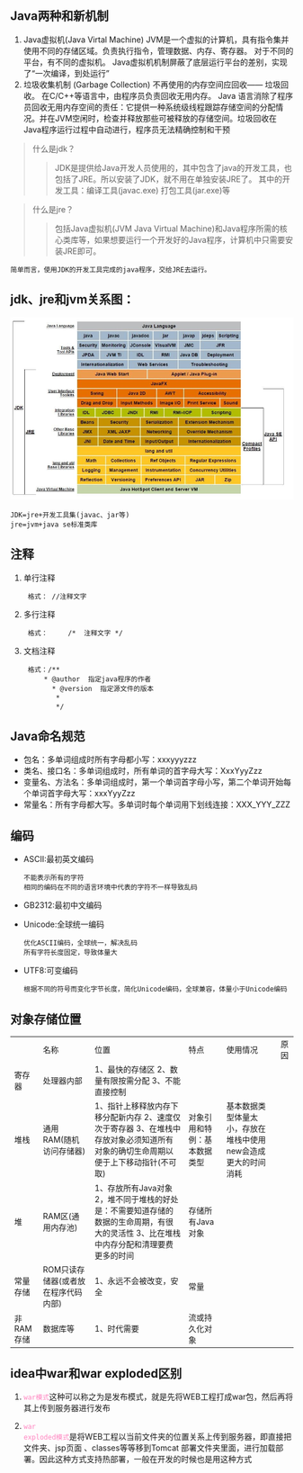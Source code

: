 ## Java两种和新机制
1. Java虚拟机(Java Virtal Machine)
        JVM是一个虚拟的计算机，具有指令集并使用不同的存储区域。负责执行指令，管理数据、内存、寄存器。
        对于不同的平台，有不同的虚拟机。
        Java虚拟机机制屏蔽了底层运行平台的差别，实现了“一次编译，到处运行”
2. 垃圾收集机制  (Garbage Collection)
        不再使用的内存空间应回收—— 垃圾回收。
        在C/C++等语言中，由程序员负责回收无用内存。
        Java 语言消除了程序员回收无用内存空间的责任：它提供一种系统级线程跟踪存储空间的分配情况。并在JVM空闲时，检查并释放那些可被释放的存储空间。垃圾回收在Java程序运行过程中自动进行，程序员无法精确控制和干预

> 什么是jdk？
>> JDK是提供给Java开发人员使用的，其中包含了java的开发工具，也包括了JRE。所以安装了JDK，就不用在单独安装JRE了。
其中的开发工具：编译工具(javac.exe)  打包工具(jar.exe)等

> 什么是jre？
>> 包括Java虚拟机(JVM Java Virtual Machine)和Java程序所需的核心类库等，如果想要运行一个开发好的Java程序，计算机中只需要安装JRE即可。

    简单而言，使用JDK的开发工具完成的java程序，交给JRE去运行。

## jdk、jre和jvm关系图：

![丢失](../Java基础资料/jdk、jre和jvm关系.jpg "")


    JDK=jre+开发工具集(javac、jar等)
    jre=jvm+java se标准类库

## 注释

1. 单行注释

        格式： //注释文字

2. 多行注释

        格式： 	/*  注释文字 */

3. 文档注释

        格式：/**
	   	    * @author  指定java程序的作者
	 	      * @version  指定源文件的版本
	           *
	           */

## Java命名规范

* 包名：多单词组成时所有字母都小写：xxxyyyzzz
* 类名、接口名：多单词组成时，所有单词的首字母大写：XxxYyyZzz
* 变量名、方法名：多单词组成时，第一个单词首字母小写，第二个单词开始每个单词首字母大写：xxxYyyZzz
* 常量名：所有字母都大写。多单词时每个单词用下划线连接：XXX_YYY_ZZZ

## 编码

* ASCII:最初英文编码

      不能表示所有的字符
      相同的编码在不同的语言环境中代表的字符不一样导致乱码
* GB2312:最初中文编码    
* Unicode:全球统一编码

      优化ASCII编码，全球统一，解决乱码
      所有字符长度固定，导致体量大
* UTF8:可变编码

      根据不同的符号而变化字节长度，简化Unicode编码，全球兼容，体量小于Unicode编码

## 对象存储位置
<table>
    <tr>
        <th>
              <td>名称</td>
              <td>位置</td>
              <td>特点</td>
              <td>使用情况</td>
              <td>原因</td>
        </th>
    </tr>
    <tr>
        <td>寄存器</td>
        <td>处理器内部</td>
        <td>1、最快的存储区 2、数量有限按需分配 3、不能直接控制</td>
        <td></td>
        <td></td>
    </tr>
    <tr>
        <td>堆栈</td>
        <td>通用RAM(随机访问存储器)</td>
        <td>1、指针上移释放内存下移分配新内存 2、速度仅次于寄存器 3、在堆栈中存放对象必须知道所有对象的确切生命周期以便于上下移动指针(不可取)</td>
        <td>对象引用和特例：基本数据类型</td>
        <td>基本数据类型体量太小，存放在堆栈中使用new会造成更大的时间消耗</td>
    </tr>
    <tr>
        <td>堆</td>
        <td>RAM区(通用内存池)</td>
        <td>1、存放所有Java对象 2，堆不同于堆栈的好处是：不需要知道存储的数据的生命周期，有很大的灵活性 3、比在堆栈中内存分配和清理要费更多的时间</td>
        <td>存储所有Java对象</td>
        <td></td>
    </tr>
    <tr>
        <td>常量存储</td>
        <td>ROM只读存储器(或者放在程序代码内部)</td>
        <td>1、永远不会被改变，安全</td>
        <td>常量</td>
        <td></td>
    </tr>
    <tr>
        <td>非RAM存储</td>
        <td>数据库等</td>
        <td>1、时代需要</td>
        <td>流或持久化对象</td>
        <td></td>
    </tr>
</table>

## idea中war和war exploded区别

1. <code><font color=#ff85c0>war模式</font></code>这种可以称之为是发布模式，就是先将WEB工程打成war包，然后再将其上传到服务器进行发布

2. <code><font color=#ff85c0>war exploded模式</font></code>是将WEB工程以当前文件夹的位置关系上传到服务器，即直接把文件夹、jsp页面 、classes等等移到Tomcat 部署文件夹里面，进行加载部署。因此这种方式支持热部署，一般在开发的时候也是用这种方式

